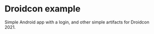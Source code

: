 # Droidcon example 

Simple Android app with a login, and other simple artifacts for Droidcon 2021. 
